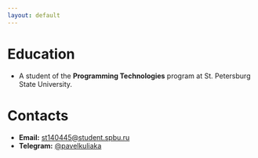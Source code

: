 ```yaml
---
layout: default
---
```


# Education

- A student of the **Programming Technologies** program at St. Petersburg State University.

# Contacts

- **Email:** st140445@student.spbu.ru
- **Telegram:** [@pavelkuliaka](https://www.t.me/pavelkuliaka)

